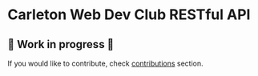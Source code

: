 # Carleton Web Dev Club RESTful API

## 🚧 Work in progress 🚧

If you would like to contribute, check [contributions](getting-started/contributing.md) section.
